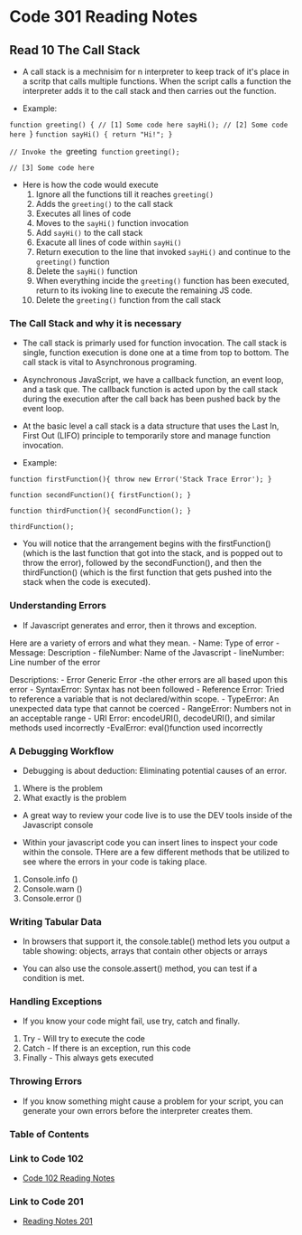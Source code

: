 # Code 301 Reading Notes

## Read 10 The Call Stack

- A call stack is a mechnisim for n interpreter to keep track of it's place in a scritp that calls multiple functions. When the script calls a function the interpreter adds it to the call stack and then carries out the function.

- Example: 

`function greeting() {
   // [1] Some code here
   sayHi();
   // [2] Some code here
`}
`function sayHi() {
   return "Hi!";
}`

`// Invoke the `greeting` function`
`greeting();`

`// [3] Some code here`

- Here is how the code would execute
  1. Ignore all the functions till it reaches `greeting()`
  2. Adds the `greeting()` to the call stack
  3. Executes all lines of code
  4. Moves to the `sayHi()` function invocation
  5. Add `sayHi()` to the call stack
  6. Exacute all lines of code within `sayHi()` 
  7. Return execution to the line that invoked `sayHi()` and continue to the `greeting()` function
  8. Delete the `sayHi()` function 
  9. When everything incide the `greeting()` function has been executed, return to its ivoking line to execute the remaining JS code. 
  10. Delete the `greeting()` function from the call stack

### The Call Stack and why it is necessary

- The call stack is primarly used for function invocation. The call stack is single, function execution is done one at a time from top to bottom. The call stack is vital to Asynchronous programing.

- Asynchronous JavaScript, we have a callback function, an event loop, and a task que. The callback function is acted upon by the call stack during the execution after the call back has been pushed back by the event loop. 

- At the basic level a call stack is a data structure that uses the Last In, First Out (LIFO) principle to temporarily store and manage function invocation. 

- Example:

`function firstFunction(){
  throw new Error('Stack Trace Error');
}`

`function secondFunction(){
  firstFunction();
}`

`function thirdFunction(){
  secondFunction();
}`

`thirdFunction();`

- You will notice that the arrangement begins with the firstFunction() (which is the last function that got into the stack, and is popped out to throw the error), followed by the secondFunction(), and then the thirdFunction() (which is the first function that gets pushed into the stack when the code is executed).

### Understanding Errors
- If Javascript generates and error, then it throws and exception. 

Here are a variety of errors and what they mean.
    - Name: Type of error
    - Message: Description
    - fileNumber: Name of the Javascript
    - lineNumber: Line number of the error
  
Descriptions:
    - Error Generic Error -the other errors are all based upon this error
    - SyntaxError: Syntax has not been followed
    - Reference Error: Tried to reference a variable that is not declared/within scope.
    - TypeError: An unexpected data type that cannot be coerced
    - RangeError: Numbers not in an acceptable range
    - URI Error: encodeURI(), decodeURI(), and similar methods used incorrectly
    -EvalError: eval()function used incorrectly

### A Debugging Workflow
- Debugging is about deduction: Eliminating potential causes of an error. 

1. Where is the problem
2. What exactly is the problem

- A great way to review your code live is to use the DEV tools inside of the Javascript console

- Within your javascript code you can insert lines to inspect your code within the console. THere are a few different methods that be utilized to see where the errors in your code is taking place.

1. Console.info ()
2. Console.warn ()
3. Console.error ()

### Writing Tabular Data
- In browsers that support it, the console.table() method lets you output a table showing: objects, arrays that contain other objects or arrays

- You can also use the console.assert() method, you can test if a condition is met. 

### Handling Exceptions
- If you know your code might fail, use try, catch and finally.

1. Try - Will try to execute the code
2. Catch - If there is an exception, run this code
3. Finally - This always gets executed

### Throwing Errors
- If you know something might cause a problem for your script, you can generate your own errors before the interpreter creates them. 

### Table of Contents

### Link to Code 102
- [Code 102 Reading Notes](https://jtaisey389.github.io/reading-notes/)

### Link to Code 201
- [Reading Notes 201](https://jtaisey389.github.io/reading-notes201.md/)
